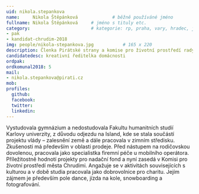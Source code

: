 ```yaml
---
uid: nikola.stepankova
name:     Nikola Štěpánková      		# běžně používáné jméno
fullname: Nikola Štěpánková		# jméno s tituly etc.
category:                 		# kategorie: rp, praha, vary, hradec, jmk, senat
- pak
- kandidat-chrudim-2018
img: people/nikola-stepankova.jpg           # 165 x 220
description: Členka Pirátské strany a komise pro životní prostředí rady města Chrudim # kratký popis, max 160 znaků
candidatedesc: kreativní ředitelka domácnosti
ordpak: 
ordkomunal2018: 5
mail:
- nikola.stepankova@pirati.cz
mob: 
profiles:
  github:
  facebook: 
  twitter:
  linkedin:
---
```

Vystudovala gymnázium a nedostudovala Fakultu humanitních studií Karlovy univerzity, z důvodu odjezdu na Island, kde se stala součástí projektu vlády – zalesnění země a dále pracovala v zimním středisku. Zkušenosti má především v oblasti prodeje. 
Před nástupem na rodičovskou dovolenou, pracovala jako specialistka firemní péče u mobilního operátora. Příležitostně hodnotí projekty pro nadační fond a nyní zasedá v Komisi pro životní prostředí města Chrudimi. 
Angažuje se v aktivitách souvisejících s kulturou a v době studia pracovala jako dobrovolnice pro charitu. Jejím zájmem je především pole dance, jízda na kole, snowboarding a fotografování.
